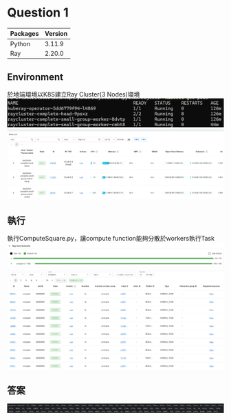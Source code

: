 # Question 1

|Packages|Version|
|---|---|
|Python|3.11.9|
|Ray|2.20.0|
  
## Environment
  於地端環境以K8S建立Ray Cluster(3 Nodes)環境
  ![RayclusterIP](https://github.com/Martinyeh81/RayAIModel/blob/main/RayXSquare/Images/RayIP.png)
  ![RayDashboardIP](https://github.com/Martinyeh81/RayAIModel/blob/main/RayXSquare/Images/RayDashboardIP.png)
## 執行
  執行ComputeSquare.py，讓compute function能夠分散於workers執行Task
  ![Task1](https://github.com/Martinyeh81/RayAIModel/blob/main/RayXSquare/Images/question1task.png)
  ![Task2](https://github.com/Martinyeh81/RayAIModel/blob/main/RayXSquare/Images/question1answer.png)
## 答案
  ![Answer1](https://github.com/Martinyeh81/RayAIModel/blob/main/RayXSquare/Images/question1finalanswer.png)
